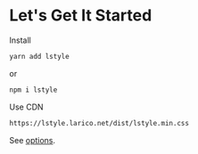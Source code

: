 # Let's Get It Started

Install

```bash
yarn add lstyle
```

or

```bash
npm i lstyle
```

Use CDN

```bash
https://lstyle.larico.net/dist/lstyle.min.css

```

See [options](config.md).
